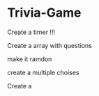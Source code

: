 # Trivia-Game

Create a timer !!!

Create a array with questions

make it ramdon

create a multiple choises

Create a 

